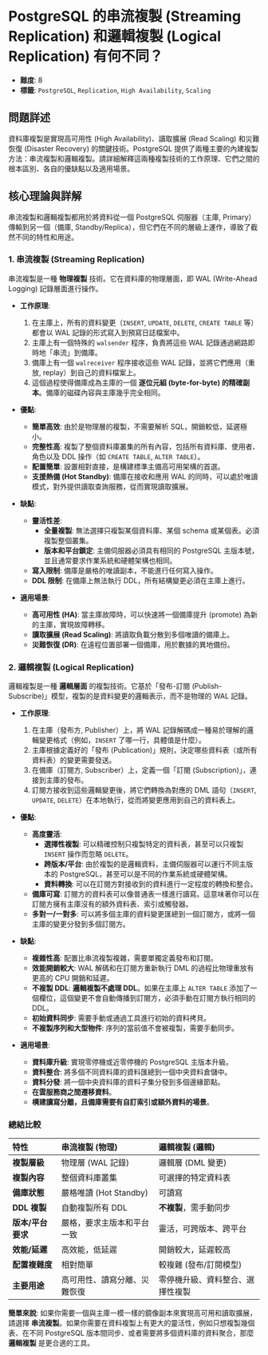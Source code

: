 # PostgreSQL 的串流複製 (Streaming Replication) 和邏輯複製 (Logical Replication) 有何不同？

- **難度**: 8
- **標籤**: `PostgreSQL`, `Replication`, `High Availability`, `Scaling`

## 問題詳述

資料庫複製是實現高可用性 (High Availability)、讀取擴展 (Read Scaling) 和災難恢復 (Disaster Recovery) 的關鍵技術。PostgreSQL 提供了兩種主要的內建複製方法：串流複製和邏輯複製。請詳細解釋這兩種複製技術的工作原理、它們之間的根本區別、各自的優缺點以及適用場景。

## 核心理論與詳解

串流複製和邏輯複製都用於將資料從一個 PostgreSQL 伺服器（主庫, Primary）傳輸到另一個（備庫, Standby/Replica），但它們在不同的層級上運作，導致了截然不同的特性和用途。

### 1. 串流複製 (Streaming Replication)

串流複製是一種 **物理複製** 技術。它在資料庫的物理層面，即 WAL (Write-Ahead Logging) 記錄層面進行操作。

- **工作原理**:
  1. 在主庫上，所有的資料變更（`INSERT`, `UPDATE`, `DELETE`, `CREATE TABLE` 等）都會以 WAL 記錄的形式寫入到預寫日誌檔案中。
  2. 主庫上有一個特殊的 `walsender` 程序，負責將這些 WAL 記錄通過網路即時地「串流」到備庫。
  3. 備庫上有一個 `walreceiver` 程序接收這些 WAL 記錄，並將它們應用（重放, replay）到自己的資料檔案上。
  4. 這個過程使得備庫成為主庫的一個 **逐位元組 (byte-for-byte) 的精確副本**。備庫的磁碟內容與主庫幾乎完全相同。

- **優點**:
  - **簡單高效**: 由於是物理層的複製，不需要解析 SQL，開銷較低，延遲極小。
  - **完整性高**: 複製了整個資料庫叢集的所有內容，包括所有資料庫、使用者、角色以及 DDL 操作（如 `CREATE TABLE`, `ALTER TABLE`）。
  - **配置簡單**: 設置相對直接，是構建標準主備高可用架構的首選。
  - **支援熱備 (Hot Standby)**: 備庫在接收和應用 WAL 的同時，可以處於唯讀模式，對外提供讀取查詢服務，從而實現讀取擴展。

- **缺點**:
  - **靈活性差**:
    - **全量複製**: 無法選擇只複製某個資料庫、某個 schema 或某個表。必須複製整個叢集。
    - **版本和平台鎖定**: 主備伺服器必須具有相同的 PostgreSQL 主版本號，並且通常要求作業系統和硬體架構也相同。
  - **寫入限制**: 備庫是嚴格的唯讀副本，不能進行任何寫入操作。
  - **DDL 限制**: 在備庫上無法執行 DDL，所有結構變更必須在主庫上進行。

- **適用場景**:
  - **高可用性 (HA)**: 當主庫故障時，可以快速將一個備庫提升 (promote) 為新的主庫，實現故障轉移。
  - **讀取擴展 (Read Scaling)**: 將讀取負載分散到多個唯讀的備庫上。
  - **災難恢復 (DR)**: 在遠程位置部署一個備庫，用於數據的異地備份。

### 2. 邏輯複製 (Logical Replication)

邏輯複製是一種 **邏輯層面** 的複製技術。它基於「發布-訂閱 (Publish-Subscribe)」模型，複製的是資料變更的邏輯表示，而不是物理的 WAL 記錄。

- **工作原理**:
  1. 在主庫（發布方, Publisher）上，將 WAL 記錄解碼成一種易於理解的邏輯變更格式（例如，`INSERT` 了哪一行，具體值是什麼）。
  2. 主庫根據定義好的「發布 (Publication)」規則，決定哪些資料表（或所有資料表）的變更需要發送。
  3. 在備庫（訂閱方, Subscriber）上，定義一個「訂閱 (Subscription)」，連接到主庫的發布。
  4. 訂閱方接收到這些邏輯變更後，將它們轉換為對應的 DML 語句（`INSERT`, `UPDATE`, `DELETE`）在本地執行，從而將變更應用到自己的資料表上。

- **優點**:
  - **高度靈活**:
    - **選擇性複製**: 可以精確控制只複製特定的資料表，甚至可以只複製 `INSERT` 操作而忽略 `DELETE`。
    - **跨版本/平台**: 由於複製的是邏輯資料，主備伺服器可以運行不同主版本的 PostgreSQL，甚至可以是不同的作業系統或硬體架構。
    - **資料轉換**: 可以在訂閱方對接收到的資料進行一定程度的轉換和整合。
  - **備庫可寫**: 訂閱方的資料表可以像普通表一樣進行讀寫。這意味著你可以在訂閱方擁有主庫沒有的額外資料表、索引或觸發器。
  - **多對一/一對多**: 可以將多個主庫的資料變更匯總到一個訂閱方，或將一個主庫的變更分發到多個訂閱方。

- **缺點**:
  - **複雜性高**: 配置比串流複製複雜，需要單獨定義發布和訂閱。
  - **效能開銷較大**: WAL 解碼和在訂閱方重新執行 DML 的過程比物理重放有更高的 CPU 開銷和延遲。
  - **不複製 DDL**: **邏輯複製不處理 DDL**。如果在主庫上 `ALTER TABLE` 添加了一個欄位，這個變更不會自動傳播到訂閱方，必須手動在訂閱方執行相同的 DDL。
  - **初始資料同步**: 需要手動或通過工具進行初始的資料拷貝。
  - **不複製序列和大型物件**: 序列的當前值不會被複製，需要手動同步。

- **適用場景**:
  - **資料庫升級**: 實現零停機或近零停機的 PostgreSQL 主版本升級。
  - **資料整合**: 將多個不同資料庫的資料匯總到一個中央資料倉儲中。
  - **資料分發**: 將一個中央資料庫的資料子集分發到多個邊緣節點。
  - **在雲服務商之間遷移資料**。
  - **構建讀寫分離，且備庫需要有自訂索引或額外資料的場景**。

### 總結比較

| 特性 | 串流複製 (物理) | 邏輯複製 (邏輯) |
| :--- | :--- | :--- |
| **複製層級** | 物理層 (WAL 記錄) | 邏輯層 (DML 變更) |
| **複製內容** | 整個資料庫叢集 | 可選擇的特定資料表 |
| **備庫狀態** | 嚴格唯讀 (Hot Standby) | 可讀寫 |
| **DDL 複製** | 自動複製所有 DDL | **不複製**，需手動同步 |
| **版本/平台要求** | 嚴格，要求主版本和平台一致 | 靈活，可跨版本、跨平台 |
| **效能/延遲** | 高效能，低延遲 | 開銷較大，延遲較高 |
| **配置複雜度** | 相對簡單 | 較複雜 (發布/訂閱模型) |
| **主要用途** | 高可用性、讀寫分離、災難恢復 | 零停機升級、資料整合、選擇性複製 |

**簡單來說**: 如果你需要一個與主庫一模一樣的鏡像副本來實現高可用和讀取擴展，請選擇 **串流複製**。如果你需要在資料複製上有更大的靈活性，例如只想複製幾個表、在不同 PostgreSQL 版本間同步、或者需要將多個資料庫的資料聚合，那麼 **邏輯複製** 是更合適的工具。
